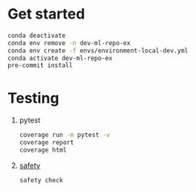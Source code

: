 # Get started
```bash
conda deactivate
conda env remove -n dev-ml-repo-ex
conda env create -f envs/environment-local-dev.yml
conda activate dev-ml-repo-ex
pre-commit install
```

# Testing
1. pytest
    ```bash
    coverage run -m pytest -v
    coverage report
    coverage html
    ```
2. [safety](https://github.com/pyupio/safety)
    ```bash
    safety check
    ```

